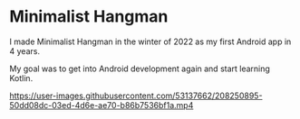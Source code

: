 # Minimalist Hangman
I made Minimalist Hangman in the winter of 2022 as my first Android app in 4 years. 

My goal was to get into Android development again and start learning Kotlin.

https://user-images.githubusercontent.com/53137662/208250895-50dd08dc-03ed-4d6e-ae70-b86b7536bf1a.mp4





